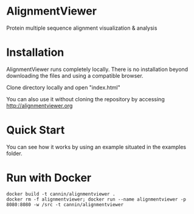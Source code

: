 # AlignmentViewer

Protein multiple sequence alignment visualization & analysis

# Installation

AlignmentViewer runs completely locally. There is no installation beyond downloading the files and using a compatible browser.

Clone directory locally and open "index.html"

You can also use it without cloning the repository by accessing http://alignmentviewer.org

# Quick Start
You can see how it works by using an example situated in the examples folder.

# Run with Docker
```
docker build -t cannin/alignmentviewer .
docker rm -f alignmentviewer; docker run --name alignmentviewer -p 8080:8080 -w /src -t cannin/alignmentviewer
```

